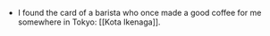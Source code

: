 - I found the card of a barista who once made a good coffee for me somewhere in Tokyo: [[Kota Ikenaga]].
